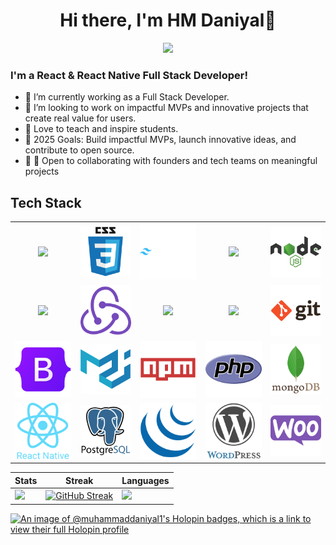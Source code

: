 <body>
  <div align="center">
    <h1> Hi there, I'm HM Daniyal👋<a href="#"></h1>
  </div>
<p align="center">
<a href="https://github.com/Muhammad-Daniyal-1"><img src="https://readme-typing-svg.herokuapp.com?lines=ReactJs+Developer;React+Native+Developer;Full+Stack+Developer;MERN+Stack+Developer;Javascript+Developer;Frontend+Developer;NodeJs+Developer&center=true&width=500&height=50"></a>

### I'm a React & React Native Full Stack Developer!
- 🔭 I’m currently working as a Full Stack Developer.
- 👯 I’m looking to work on impactful MVPs and innovative projects that create real value for users.
- 📢 Love to teach and inspire students.
- 🥅 2025 Goals: Build impactful MVPs, launch innovative ideas, and contribute to open source.
- 💎 💎 Open to collaborating with founders and tech teams on meaningful projects  

<h2>Tech Stack</h2>

<table width="80%">
 
<tr>
    <td align='center' width="200">
		<img src="https://www.vectorlogo.zone/logos/reactjs/reactjs-ar21.svg">
    </td>
    <td align='center' width="200">
        <img src="https://raw.githubusercontent.com/devicons/devicon/0d6c64dbbf311879f7d563bfc3ccf559f9ed111c/icons/css3/css3-original-wordmark.svg" width="80">
    </td>
 <td align='center' width="200">
        <img src="https://github.com/devicons/devicon/blob/master/icons/tailwindcss/tailwindcss-original-wordmark.svg" width="170">
    </td>
     <td align='center' width="200">
        <img src="https://github.com/abranhe/programming-languages-logos/blob/master/src/javascript/javascript.svg" width="90">
    </td>
    <td align='center' width="200">
        <img src="https://github.com/devicons/devicon/blob/master/icons/nodejs/nodejs-original-wordmark.svg">
    </td>
</tr>
 
<tr>
    <td align='center' width="200">
         <img src="https://upload.wikimedia.org/wikipedia/commons/thumb/3/38/HTML5_Badge.svg/600px-HTML5_Badge.svg.png"  width="70">
    </td>
	  <td align='center' width="200">
        <img src="https://github.com/devicons/devicon/blob/master/icons/redux/redux-original.svg"  width="90">
    </td>
 <td align='center' width="200">
        <img src="https://www.vectorlogo.zone/logos/heroku/heroku-ar21.svg">
    </td>
  <td align='center' width="200">
        <img src="https://download.logo.wine/logo/MySQL/MySQL-Logo.wine.png" >
    </td>
    <td align='center' width="200">
         <img src="https://github.com/devicons/devicon/blob/master/icons/git/git-original-wordmark.svg" width="100">
    </td>
</tr>
	
<tr>
    <td align='center' width="200">
        <img src="https://github.com/devicons/devicon/blob/master/icons/bootstrap/bootstrap-original.svg"  width="90">
    </td>
    <td align='center' width="200">
        <img src="https://github.com/devicons/devicon/blob/master/icons/materialui/materialui-original.svg" width="80">
    </td>
 <td align='center' width="200">
        <img src="https://github.com/devicons/devicon/blob/master/icons/npm/npm-original-wordmark.svg" width="150">
    </td>
     <td align='center' width="200">
        <img src="https://github.com/devicons/devicon/blob/master/icons/php/php-original.svg" width="90">
    </td>
    <td align='center' width="200">
        <img src="https://github.com/devicons/devicon/blob/master/icons/mongodb/mongodb-original-wordmark.svg" width="90">
    </td>
</tr>
<tr>
	<td align='center' width="200">
       <img src="https://github.com/devicons/devicon/blob/master/icons/reactnative/reactnative-original-wordmark.svg"  width="90">
    </td>
	<td align='center' width="200">
       <img src="https://github.com/devicons/devicon/blob/master/icons/postgresql/postgresql-original-wordmark.svg"  width="90">
    </td>
    <td align='center' width="200">
       <img src="https://github.com/devicons/devicon/blob/master/icons/jquery/jquery-original.svg"  width="90">
    </td>
    <td align='center' width="200">
       <img src="https://github.com/devicons/devicon/blob/master/icons/wordpress/wordpress-original.svg"  width="90">
    </td>
    <td align='center' width="200">
       <img src="https://github.com/devicons/devicon/blob/master/icons/woocommerce/woocommerce-original.svg"  width="90">
    </td>
</tr>
    
</table>
</p>

 
 
|Stats |Streak |Languages |
|---|---|---|
|![](https://github-profile-summary-cards.vercel.app/api/cards/stats?username=Muhammad-Daniyal-1&theme=gruvbox)|[![GitHub Streak](https://streak-stats.demolab.com/?user=Muhammad-Daniyal-1&theme=gruvbox&hide_border=true&border_radius=32&date_format=j%20M%5B%20Y%5D&ring=888888)](https://git.io/streak-stats)|![](https://github-profile-summary-cards.vercel.app/api/cards/repos-per-language?username=Muhammad-Daniyal-1&theme=gruvbox)|

 
[![An image of @muhammaddaniyal1's Holopin badges, which is a link to view their full Holopin profile](https://holopin.me/muhammaddaniyal1)](https://holopin.io/@muhammaddaniyal1)
